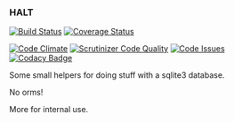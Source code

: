 
### HALT

[![Build Status](https://travis-ci.org/timeyyy/halt.svg?branch=master)](https://travis-ci.org/timeyyy/halt)
[![Coverage Status](https://coveralls.io/repos/github/timeyyy/halt/badge.svg?branch=master)](https://coveralls.io/github/timeyyy/pytknvim?branch=master)

[![Code Climate](https://codeclimate.com/github/timeyyy/halt/badges/gpa.svg)](https://codeclimate.com/github/timeyyy/pytknvim)
[![Scrutinizer Code Quality](https://scrutinizer-ci.com/g/timeyyy/halt/badges/quality-score.png?b=master)](https://scrutinizer-ci.com/g/timeyyy/pytknvim/?branch=master)
[![Code Issues](https://www.quantifiedcode.com/api/v1/project/b484c4a89d454a72885540227a331880/badge.svg)](https://www.quantifiedcode.com/app/project/b484c4a89d454a72885540227a331880)
[![Codacy Badge](https://api.codacy.com/project/badge/Grade/9834369c3abe49fdaa4eebcc7239d17d)](https://www.codacy.com/app/timeyyy\_da\_man/halt?utm\_source=github.com&amp;utm\_medium=referral&amp;utm\_content=timeyyy/halt&amp;utm\_campaign=Badge\_Grade)


Some small helpers for doing stuff with a sqlite3 database.

No orms!

More for internal use.
